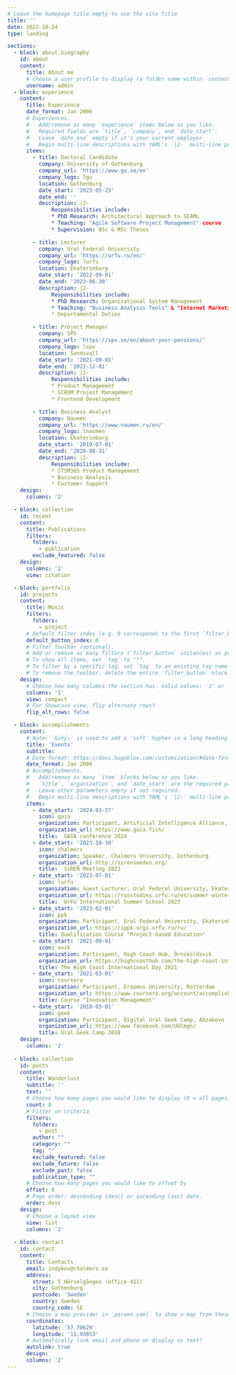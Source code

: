```yaml
---
# Leave the homepage title empty to use the site title
title: ''
date: 2022-10-24
type: landing

sections:
  - block: about.biography
    id: about
    content:
      title: About me
      # Choose a user profile to display (a folder name within `content/authors/`)
      username: admin
  - block: experience
    content:
      title: Experience
      date_format: Jan 2006
      # Experiences.
      #   Add/remove as many `experience` items below as you like.
      #   Required fields are `title`, `company`, and `date_start`.
      #   Leave `date_end` empty if it's your current employer.
      #   Begin multi-line descriptions with YAML's `|2-` multi-line prefix.
      items:
        - title: Doctoral Candidate
          company: University of Gothenburg
          company_url: 'https://www.gu.se/en'
          company_logo: lgu
          location: Gothenburg
          date_start: '2023-05-23'
          date_end: ''
          description: |2-
              Responsibilities include:
              * PhD Research: Architectural Approach to SE4ML
              * Teaching: "Agile Software Project Management" course
              * Supervision: BSc & MSc Theses  

        - title: Lecturer
          company: Ural Federal University
          company_url: 'https://urfu.ru/en/'
          company_logo: lurfu
          location: Ekaterinburg
          date_start: '2022-09-01'
          date_end: '2023-06-30'
          description: |2-
              Responsibilities include:
              * PhD Research: Organizational System Management
              * Teaching: "Business Analysis Tools" & "Internet Marketing" courses
              * Departamental Duties

        - title: Project Manager
          company: SPV
          company_url: 'https://spv.se/en/about-your-pensions/'
          company_logo: lspv
          location: Sundsvall
          date_start: '2021-09-01'
          date_end: '2021-12-01'
          description: |2-
              Responsibilities include:
              * Product Management
              * SCRUM Project Management
              * Frontend Development

        - title: Business Analyst
          company: Naumen
          company_url: 'https://www.naumen.ru/en/'
          company_logo: lnaumen
          location: Ekaterinburg
          date_start: '2019-07-01'
          date_end: '2020-08-31'
          description: |2-
              Responsibilities include:
              * ITSM365 Product Management
              * Business Analysis
              * Customer Support  
    design:
      columns: '2'

  - block: collection
    id: recent
    content:
      title: Publications
      filters:
        folders:
          - publication
        exclude_featured: false
    design:
      columns: '2'
      view: citation

  - block: portfolio
    id: projects
    content:
      title: Music
      filters:
        folders:
          - project
      # Default filter index (e.g. 0 corresponds to the first `filter_button` instance below).
      default_button_index: 0
      # Filter toolbar (optional).
      # Add or remove as many filters (`filter_button` instances) as you like.
      # To show all items, set `tag` to "*".
      # To filter by a specific tag, set `tag` to an existing tag name.
      # To remove the toolbar, delete the entire `filter_button` block.
    design:
      # Choose how many columns the section has. Valid values: '1' or '2'.
      columns: '1'
      view: compact
      # For Showcase view, flip alternate rows?
      flip_alt_rows: false

  - block: accomplishments
    content:
      # Note: `&shy;` is used to add a 'soft' hyphen in a long heading.
      title: 'Events'
      subtitle:
      # Date format: https://docs.hugoblox.com/customization/#date-format
      date_format: Jan 2006
      # Accomplishments.
      #   Add/remove as many `item` blocks below as you like.
      #   `title`, `organization`, and `date_start` are the required parameters.
      #   Leave other parameters empty if not required.
      #   Begin multi-line descriptions with YAML's `|2-` multi-line prefix.
      items:
        - date_start: '2024-03-27'
          icon: gaia
          organization: Participant, Artificial Intelligence Alliance, Gothenburg
          organization_url: https://www.gaia.fish/
          title:  GAIA conference 2024
        - date_start: '2023-10-30'
          icon: chalmers
          organization: Speaker, Chalmers University, Gothenburg
          organization_url: http://sirensweden.org/
          title:  SiREN Meeting 2023
        - date_start: '2023-07-01'
          icon: lurfu
          organization: Guest Lecturer, Ural Federal University, Ekaterinburg
          organization_url: https://russtudies.urfu.ru/en/summer-winter-schools/summer-program/
          title:  UrFU International Summer School 2023
        - date_start: '2023-02-01'
          icon: ppk
          organization: Participant, Ural Federal University, Ekaterinburg
          organization_url: https://ippk-urgi.urfu.ru/ru/
          title: Qualification Course "Project-based Education" 
        - date_start: '2021-09-01'
          icon: ovik
          organization: Participant, High Coast Hub, Örnsköldsvik
          organization_url: https://highcoasthub.com/the-high-coast-international-day
          title: The High Coast International Day 2021
        - date_start: '2021-03-01'
          icon: coursera
          organization: Participant, Erasmus University, Rotterdam
          organization_url: https://www.coursera.org/account/accomplishments/verify/4Y7H3PTZGEKX
          title: Course "Innovation Management"
        - date_start: '2018-03-01'
          icon: geek
          organization: Participant, Digital Ural Geek Camp, Abzakovo
          organization_url: https://www.facebook.com/UGCmgn/
          title: Ural Geek Camp 2018
    design:
      columns: '2'
      
  - block: collection
    id: posts
    content:
      title: Wanderlust
      subtitle: ''
      text: ''
      # Choose how many pages you would like to display (0 = all pages)
      count: 0
      # Filter on criteria
      filters:
        folders:
          - post
        author: ""
        category: ""
        tag: ""
        exclude_featured: false
        exclude_future: false
        exclude_past: false
        publication_type: ""
      # Choose how many pages you would like to offset by
      offset: 0
      # Page order: descending (desc) or ascending (asc) date.
      order: desc
    design:
      # Choose a layout view
      view: list
      columns: '2'
  
  - block: contact
    id: contact
    content:
      title: Contacts
      email: indykov@chalmers.se
      address:
        street: 5 Hörselgången (office 411)
        city: Gothenburg
        postcode: 'Sweden'
        country: Sweden
        country_code: SE
      # Choose a map provider in `params.yaml` to show a map from these coordinates
      coordinates:
        latitude: '57.70629'
        longitude: '11.93853'  
      # Automatically link email and phone or display as text?
      autolink: true
      design:
      columns: '2'
---
```

